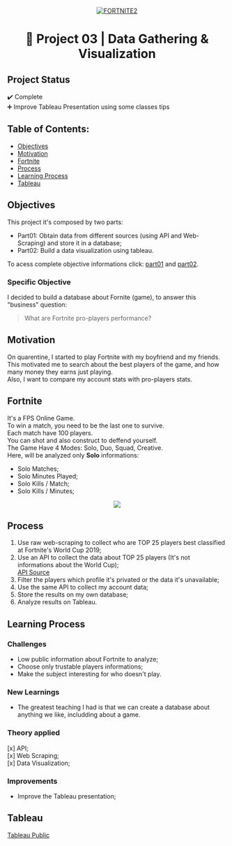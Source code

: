 <p align="center"><a href="https://imgbb.com/"><img src="https://i.ibb.co/841cFQX/FORTNITE2.jpg" alt="FORTNITE2" border="0"></a><br /><a target='_blank' href='https://imgbb.com/'></a></p>
<h1 align="center">🔎 Project 03  | Data Gathering & Visualization</h>

## Project Status
:heavy_check_mark: Complete <br>
➕ Improve Tableau Presentation using some classes tips

## Table of Contents:

- [Objectives](#objectives)
- [Motivation](#motivation)
- [Fortnite](#Fortnite)
- [Process](#process)
- [Learning Process](#Learning-Process)
- [Tableau](#Tableau)

## Objectives
This project it's composed by two parts:<br>
- Part01: Obtain data from different sources (using API and Web-Scraping) and store it in a database;<br>
- Part02: Build a data visualization using tableau.<br>

To acess complete objective informations click: <a href="https://drive.google.com/file/d/1UsuG9z6tOWtnzZscf_9pOahTNOaLV8bi/view?usp=sharing">part01</a> and <a href="https://drive.google.com/file/d/1fCvSx39gTZ-3P04H0vqlmAsia2tMqt_6/view?usp=sharing">part02</a>.

### Specific Objective
I decided to build a database about Fornite (game), to answer this "business" question:
> What are Fortnite pro-players performance? 

## Motivation
On quarentine, I started to play Fortnite with my boyfriend and my friends.<br>
This motivated me to search about the best players of the game, and how many money they earns just playing.<br>
Also, I want to compare my account stats with pro-players stats.<br>

## Fortnite
It's a FPS Online Game.<br> 
To win a match, you need to be the last one to survive.<br>
Each match have 100 players. <br>
You can shot and also construct to deffend yourself.<br>
The Game Have 4 Modes: Solo, Duo, Squad, Creative.<br> 
Here, will be analyzed only **Solo** informations:<br> 
- Solo Matches; <br> 
- Solo Minutes Played; <br> 
- Solo Kills / Match; <br> 
- Solo Kills / Minutes; <br> 

<p align="center">
  <img src="https://i.imgur.com/AUbj4rS.jpg">
</p>

## Process
1. Use raw web-scraping to collect who are TOP 25 players best classified at Fortnite's World Cup 2019;<br>
2. Use an API to collect the data about TOP 25 players (It's not informations about the World Cup);<br>
<a href="https://dash.fortnite-api.com/">API Source <br></a>
3. Filter the players which profile it's privated or the data it's unavailable;<br>
4. Use the same API to collect my account data;<br>
5. Store the results on my own database;<br>
6. Analyze results on Tableau.<br>

## Learning Process
### Challenges
- Low public information about Fortnite to analyze;
- Choose only trustable players informations;
- Make the subject interesting for who doesn't play.

### New Learnings
- The greatest teaching I had is that we can create a database about anything we like, includding about a game.

### Theory applied
[x] API;<br>
[x] Web Scraping;<br>
[x] Data Visualization;<br>

### Improvements
- Improve the Tableau presentation;

## Tableau
<a href="https://public.tableau.com/profile/leticia.fossato#!/vizhome/Proj-Fortnite/Histria1?publish=yes">Tableau Public</a>

